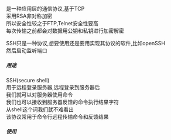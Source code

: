 是一种应用层的通信协议,基于TCP  
采用RSA非对称加密  
所以安全性较之于FTP,Telnet安全性要高  
每次传输之前都会对数据用公钥和私钥进行加密解密  

SSH只是一种协议,想要使用还是要用实现其协议的软件,比如openSSH  
然后启动监听端口


##### 用途
SSH(secure shell)  
用于远程登录服务器,远程登录到服务器后  
我们就可以对服务器使用命令  
我们也可以接收到服务器反馈的命令执行结果字符  
从shell这个词我们就不难看出  
该协议常用于命令行远程传输命令和反馈结果  

##### 使用
